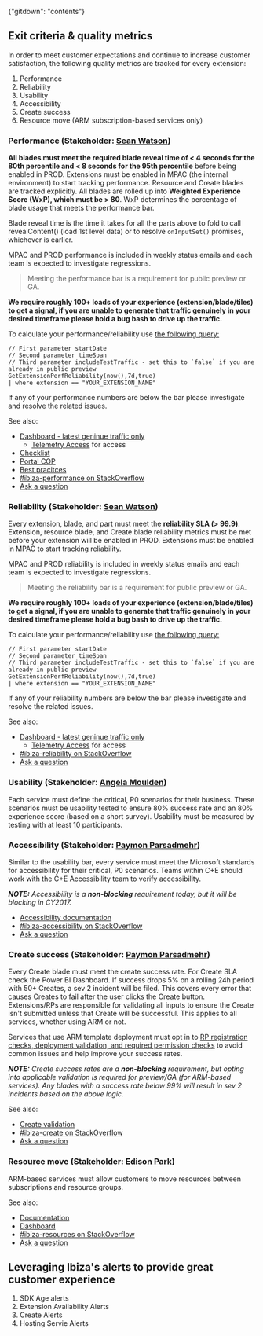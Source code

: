 {"gitdown": "contents"}

## Exit criteria & quality metrics

In order to meet customer expectations and continue to increase customer satisfaction, the following quality metrics
are tracked for every extension:

1. Performance
2. Reliability
3. Usability
4. Accessibility
5. Create success
6. Resource move (ARM subscription-based services only)



### Performance (Stakeholder: [Sean Watson](mailto:ibiza-perf@microsoft.com))

**All blades must meet the required blade reveal time of < 4 seconds for the 80th percentile and < 8 seconds for the 95th percentile** before being enabled in PROD. Extensions must be enabled in MPAC (the internal environment) to start tracking performance. 
Resource and Create blades are tracked explicitly. 
All blades are rolled up into **Weighted Experience Score (WxP), which must be > 80**. WxP
determines the percentage of blade usage that meets the performance bar.

Blade reveal time is the time it takes for all the parts above to fold to call revealContent() (load 1st level data)
or to resolve `onInputSet()` promises, whichever is earlier.

MPAC and PROD performance is included in weekly status emails and each team is expected to investigate regressions.

> Meeting the performance bar is a requirement for public preview or GA.

**We require roughly 100+ loads of your experience (extension/blade/tiles) to get a signal, if you are unable to generate that traffic genuinely in your desired timeframe please hold a bug bash to drive up the traffic.**

To calculate your performance/reliability use [the following query:](https://aka.ms/portalfx/perfsignoff)

```
// First parameter startDate
// Second parameter timeSpan
// Third parameter includeTestTraffic - set this to `false` if you are already in public preview
GetExtensionPerfReliability(now(),7d,true) 
| where extension == "YOUR_EXTENSION_NAME"
```

If any of your performance numbers are below the bar please investigate and resolve the related issues.

See also:
- [Dashboard - latest geninue traffic only](http://aka.ms/portalfx/dashboard/extensionperf)
    - [Telemetry Access](http://aka.ms/portalfx/docs/telemetryaccess) for access
- [Checklist](/portal-sdk/generated/index-portalfx-extension-monitor.md#performance-checklist)
- [Portal COP](/portal-sdk/generated/index-portalfx-extension-monitor.md#portalcop)
- [Best pracitces](/portal-sdk/generated/index-portalfx-extension-monitor.md#performance-best-practices)
- [#ibiza-performance on StackOverflow](https://stackoverflow.microsoft.com/questions/tagged/ibiza-performance)
- [Ask a question](https://stackoverflow.microsoft.com/questions/ask?tags=ibiza-performance)


### Reliability (Stakeholder: [Sean Watson](mailto:ibiza-reliability@microsoft.com))

Every extension, blade, and part must meet the **reliability SLA (> 99.9)**. Extension, resource blade, and Create blade
reliability metrics must be met before your extension will be enabled in PROD. Extensions must be enabled in MPAC to
start tracking reliability.

MPAC and PROD reliability is included in weekly status emails and each team is expected to investigate regressions.

> Meeting the reliability bar is a requirement for public preview or GA.

**We require roughly 100+ loads of your experience (extension/blade/tiles) to get a signal, if you are unable to generate that traffic genuinely in your desired timeframe please hold a bug bash to drive up the traffic.**

To calculate your performance/reliability use [the following query:](https://aka.ms/portalfx/perfsignoff)

```
// First parameter startDate
// Second parameter timeSpan
// Third parameter includeTestTraffic - set this to `false` if you are already in public preview
GetExtensionPerfReliability(now(),7d,true) 
| where extension == "YOUR_EXTENSION_NAME"
```

If any of your reliability numbers are below the bar please investigate and resolve the related issues.

See also:
- [Dashboard - latest geninue traffic only](http://aka.ms/portalfx/dashboard/extensionperf)
    - [Telemetry Access](http://aka.ms/portalfx/docs/telemetryaccess) for access
- [#ibiza-reliability on StackOverflow](https://stackoverflow.microsoft.com/questions/tagged/ibiza-reliability)
- [Ask a question](https://stackoverflow.microsoft.com/questions/ask?tags=ibiza-reliability)


### Usability (Stakeholder: [Angela Moulden](ibiza-usability@microsoft.com))

Each service must define the critical, P0 scenarios for their business. These scenarios must be usability tested to
ensure 80% success rate and an 80% experience score (based on a short survey). Usability must be measured by testing
with at least 10 participants.


### Accessibility (Stakeholder: [Paymon Parsadmehr](ibiza-accessibility@microsoft.com))

Similar to the usability bar, every service must meet the Microsoft standards for accessibility for their critical, P0
scenarios. Teams within C+E should work with the C+E Accessibility team to verify accessibility.

_**NOTE:** Accessibility is a **non-blocking** requirement today, but it will be blocking in CY2017._

- [Accessibility documentation](/portal-sdk/generated/index-portalfx-extension-accessibility.md)
- [#ibiza-accessibility on StackOverflow](https://stackoverflow.microsoft.com/questions/tagged/ibiza-accessibility)
- [Ask a question](https://stackoverflow.microsoft.com/questions/ask?tags=ibiza-accessibility)


### Create success (Stakeholder: [Paymon Parsadmehr](mailto:ibiza-create@microsoft.com))

Every Create blade must meet the create success rate. For Create SLA check the Power BI Dashboard. If success drops 5% on a rolling 24h period with 50+ Creates, a
sev 2 incident will be filed. This covers every error that causes Creates to fail after the user clicks the Create
button. Extensions/RPs are responsible for validating all inputs to ensure the Create isn't submitted unless that
Create will be successful. This applies to all services, whether using ARM or not.

Services that use ARM template deployment must opt in to [RP registration checks, deployment validation, and required
permission checks](http://aka.ms/portalfx/create#validation) to avoid common issues and help improve your success rates.

_**NOTE:** Create success rates are a **non-blocking** requirement, but opting into applicable validation is required
for preview/GA (for ARM-based services). Any blades with a success rate below 99% will result in sev 2 incidents based
on the above logic._

See also:
- [Create validation](http://aka.ms/portalfx/create#validation)
- [#ibiza-create on StackOverflow](https://stackoverflow.microsoft.com/questions/tagged/ibiza-create)
- [Ask a question](https://stackoverflow.microsoft.com/questions/ask?tags=ibiza-create)


### Resource move (Stakeholder: [Edison Park](mailto:ibiza-resourceMove@microsoft.com))

ARM-based services must allow customers to move resources between subscriptions and resource groups.

See also:
- [Documentation](portalfx-resourcemove.md)
- [Dashboard](http://aka.ms/portalfx/resourcemove/dashboard)
- [#ibiza-resources on StackOverflow](https://stackoverflow.microsoft.com/questions/tagged/ibiza-resources)
- [Ask a question](https://stackoverflow.microsoft.com/questions/ask?tags=ibiza-resources)

## Leveraging Ibiza's alerts to provide great customer experience

1. SDK Age alerts
1. Extension Availability Alerts
1. Create Alerts
1. Hosting Servie Alerts

